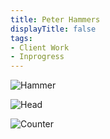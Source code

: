 ```yaml
---
title: Peter Hammers
displayTitle: false
tags: 
- Client Work
- Inprogress 
---
```

![Hammer](https://d2w9rnfcy7mm78.cloudfront.net/12304742/original_7ce3758c198ae6e9418aa052d0e53f03.jpg?1624112164?bc=0)

![Head](https://d2w9rnfcy7mm78.cloudfront.net/12304741/original_d5157c41964adcae73b88aaa33b366a6.jpg?1624112159?bc=0)

![Counter](https://d2w9rnfcy7mm78.cloudfront.net/12304740/original_9abad67dd79d76a73fd2478973560e76.jpg?1624112154?bc=0)
